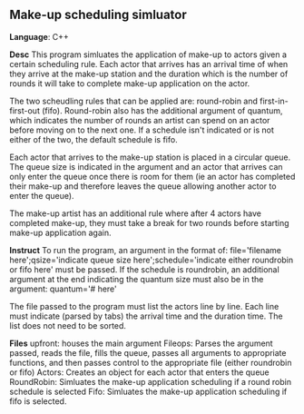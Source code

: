 Make-up scheduling simluator
------------------------------
<b>Language</b>: C++

<b>Desc</b>
This program simluates the application of make-up to actors given a certain scheduling rule. Each actor that arrives has an arrival time
of when they arrive at the make-up station and the duration which is the number of rounds it will take to complete make-up application on the actor. 

The two scheudling rules that can be applied are: round-robin and first-in-first-out (fifo). Round-robin also has the additional argument of quantum,
which indicates the number of rounds an artist can spend on an actor before moving on to the next one. If a schedule isn't indicated or is not either of the two, the default schedule is fifo. 

Each actor that arrives to the make-up station is placed in a circular queue. The queue size is indicated in the argument and an actor that arrives
can only enter the queue once there is room for them (ie an actor has completed their make-up and therefore leaves the queue allowing another actor to enter the queue). 

The make-up artist has an additional rule where after 4 actors have completed make-up, they must take a break for two rounds before starting make-up application again. 

<b>Instruct</b>
To run the program, an argument in the format of: file='filename here';qsize='indicate queue size here';schedule='indicate either roundrobin or fifo here'
must be passed. 
If the schedule is roundrobin, an additional argument at the end indicating the quantum size must also be in the argument: quantum='# here'

The file passed to the program must list the actors line by line. Each line must indicate (parsed by tabs) the arrival time and the duration time. The list does not need to be sorted.

<b>Files</b>
upfront: houses the main argument
Fileops: Parses the argument passed, reads the file, fills the queue, passes all arguments to appropriate functions, and then passes control to the appropriate file (either roundrobin or fifo)
Actors: Creates an object for each actor that enters the queue
RoundRobin: Simluates the make-up application scheduling if a round robin schedule is selected
Fifo: Simluates the make-up application scheduling if fifo is selected.
